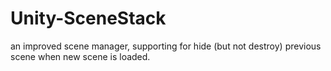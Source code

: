 # Unity-SceneStack
an improved scene manager, supporting for hide (but not destroy) previous scene when new scene is loaded.
